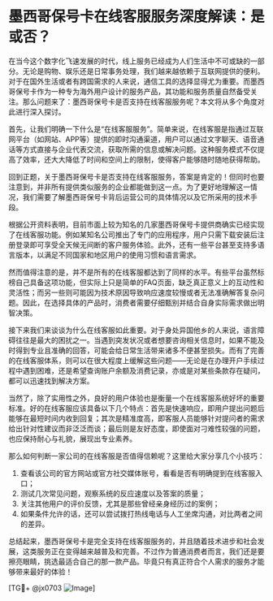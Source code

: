 # 墨西哥保号卡在线客服服务深度解读：是或否？

在当今这个数字化飞速发展的时代，线上服务已经成为人们生活中不可或缺的一部分。无论是购物、娱乐还是日常事务处理，我们越来越依赖于互联网提供的便利。对于在国外生活或者有跨国需求的人来说，通信工具的选择显得尤为重要。而墨西哥保号卡作为一种专为海外用户设计的服务产品，其功能和服务质量自然备受关注。那么问题来了：墨西哥保号卡是否支持在线客服服务呢？本文将从多个角度对此进行深入探讨。

首先，让我们明确一下什么是“在线客服服务”。简单来说，在线客服是指通过互联网平台（如网站、APP等）提供的即时沟通渠道，用户可以通过文字聊天、语音通话等方式直接与企业代表交流，获取所需的信息或解决问题。这种服务模式不仅提高了效率，还大大降低了时间和空间上的限制，使得客户能够随时随地获得帮助。

回到正题，关于墨西哥保号卡是否支持在线客服服务，答案是肯定的！但同时也要注意到，并非所有提供类似服务的企业都能做到这一点。为了更好地理解这一情况，我们需要了解墨西哥保号卡背后运营公司的具体情况以及它所采用的技术手段。

根据公开资料表明，目前市面上较为知名的几家墨西哥保号卡提供商确实已经实现了在线客服功能。例如某知名公司推出了专门的应用程序，用户只需下载安装后注册登录即可享受全天候无间断的客户服务体验。此外，还有一些平台甚至支持多语言版本，以满足不同国家和地区用户的使用习惯和语言需求。

然而值得注意的是，并不是所有的在线客服都达到了同样的水平。有些平台虽然标榜自己具备这项功能，但实际上只是简单的FAQ页面，缺乏真正意义上的互动性和灵活性；而另一些则可能因为技术原因导致响应速度较慢或者无法准确解答复杂问题。因此，在选择具体的产品时，消费者需要仔细甄别并结合自身实际需求做出明智决策。

接下来我们来谈谈为什么在线客服如此重要。对于身处异国他乡的人来说，语言障碍往往是最大的困扰之一。当遇到突发状况或者想要咨询相关信息时，如果不能及时得到专业且准确的回答，可能会给日常生活带来诸多不便甚至损失。而有了完善的在线客服体系，则可以在很大程度上缓解这些问题——无论是在办理开户手续过程中遇到困难，还是希望查询账户余额及消费记录，亦或是对某些条款存在疑问，都可以迅速找到解决方案。

当然了，除了实用性之外，良好的用户体验也是衡量一个在线客服系统好坏的重要标准。好的在线客服应该具备以下几个特点：首先是快速响应，即用户提出问题后能够在最短时间内收到回复；其次是精准度高，即客服人员能够针对提问者的需求给出针对性建议而非泛泛而谈；最后则是友好态度，即使面对刁难性较强的问题，也应保持耐心与礼貌，展现出专业素养。

那么如何判断一家公司的在线客服是否值得信赖呢？这里给大家分享几个小技巧：
1. 查看该公司的官方网站或官方社交媒体账号，看看是否有明确提到在线客服入口；
2. 测试几次常见问题，观察系统的反应速度以及答案的质量；
3. 关注其他用户的评价反馈，尤其是那些曾经亲身经历过的案例；
4. 如果条件允许的话，还可以尝试拨打热线电话与人工坐席沟通，对比两者之间的差异。

总结起来，墨西哥保号卡是完全支持在线客服服务的，并且随着技术进步和社会发展，这类服务正在变得越来越普及和完善。不过作为普通消费者而言，我们还是要擦亮眼睛，挑选最适合自己的那一款产品。毕竟只有真正符合个人需求的服务才能够带来最好的体验！

[TG💪+ @jx0703 ![Image](https://github.com/user-attachments/assets/dbca1d08-cadb-493c-b0ec-ad6f7a83f270)]